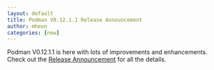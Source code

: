 ```yaml
---
layout: default
title: Podman V0.12.1.1 Release Announcement
author: mheon
categories: [new]
---
```


Podman V0.12.1.1 is here with lots of improvements and enhancements.  Check out the [Release Announcement](https://podman.io/releases/2018/12/12/podman-alpha-v0.12.1.1.html) for all the details.
